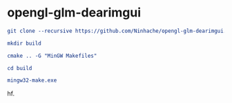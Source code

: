 # opengl-glm-dearimgui

```cmake
git clone --recursive https://github.com/Ninhache/opengl-glm-dearimgui.git tmp

mkdir build

cmake .. -G "MinGW Makefiles"

cd build

mingw32-make.exe
```

hf.
